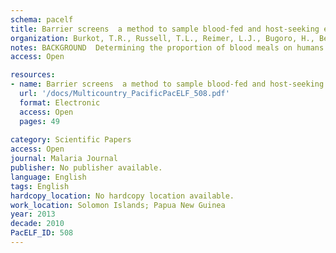 ```yaml
---
schema: pacelf
title: Barrier screens  a method to sample blood-fed and host-seeking exophilic mosquitoes
organization: Burkot, T.R., Russell, T.L., Reimer, L.J., Bugoro, H., Beebe, N.W., Cooper, R.D., Sukawati, S., Collins, F.H., Lobo, N.F.
notes: BACKGROUND  Determining the proportion of blood meals on humans by outdoor-feeding and resting mosquitoes is challenging. This is largely due to the difficulty of finding an adequate and unbiased sample of resting, engorged mosquitoes to enable the identification of host blood meal sources. This is particularly difficult in the south-west Pacific countries of Indonesia, the Solomon Islands and Papua New Guinea where thick vegetation constitutes the primary resting sites for the exophilic mosquitoes that are the primary malaria and filariasis vectors. METHODS  Barrier screens of shade-cloth netting attached to bamboo poles were constructed between villages and likely areas where mosquitoes might seek blood meals or rest. Flying mosquitoes, obstructed by the barrier screens, would temporarily stop and could then be captured by aspiration at hourly intervals throughout the night. RESULTS  In the three countries where this method was evaluated, blood-fed females of Anopheles farauti, Anopheles bancroftii, Anopheles longirostris, Anopheles sundaicus, Anopheles vagus, Anopheles kochi, Anopheles annularis, Anopheles tessellatus, Culex vishnui, Culex quinquefasciatus and Mansonia spp were collected while resting on the barrier screens. In addition, female Anopheles punctulatus and Armigeres spp as well as male An. farauti, Cx. vishnui, Cx. quinquefasciatus and Aedes species were similarly captured. CONCLUSIONS  Building barrier screens as temporary resting sites in areas where mosquitoes were likely to fly was an extremely time-effective method for collecting an unbiased representative sample of engorged mosquitoes for determining the human blood index.
access: Open

resources:
- name: Barrier screens  a method to sample blood-fed and host-seeking exophilic mosquitoes
  url: '/docs/Multicountry_PacificPacELF_508.pdf'
  format: Electronic
  access: Open
  pages: 49
 
category: Scientific Papers
access: Open
journal: Malaria Journal
publisher: No publisher available. 
language: English 
tags: English 
hardcopy_location: No hardcopy location available.
work_location: Solomon Islands; Papua New Guinea
year: 2013
decade: 2010
PacELF_ID: 508
---
```

